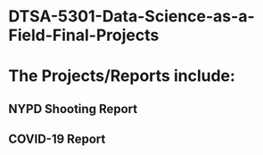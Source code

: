 # DTSA-5301-Data-Science-as-a-Field-Final-Projects

# The Projects/Reports include: 
## NYPD Shooting Report
## COVID-19 Report
